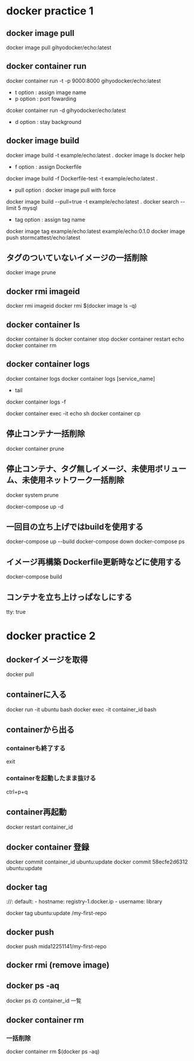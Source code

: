 # docker practice 1
## docker image pull
docker image pull gihyodocker/echo:latest

## docker container run 
docker container run -t -p 9000:8000 gihyodocker/echo:latest
- t option : assign image name
- p option : port fowarding

dcoker container run -d gihyodocker/echo:latest
- d option : stay background

## docker image build 
docker image build -t example/echo:latest .
docker image ls
docker help

- f option : assign Dockerfile

docker image build -f Dockerfile-test -t example/echo:latest .

- pull option : docker image pull with force

docker image build --pull=true -t example/echo:latest .
docker search --limit 5 mysql

- tag option : assign tag name

docker image tag example/echo:latest example/echo:0.1.0
docker image push stormcattest/echo:latest

## タグのついていないイメージの一括削除
docker image prune

## docker rmi imageid
docker rmi imageid
docker rmi $(docker image ls -q)

## docker container ls
docker container ls
docker container stop
docker container restart echo
docker container rm

## docker container logs
docker container logs
docker container logs [service_name]

- tail

docker container logs -f

docker container exec -it echo sh
docker container cp

## 停止コンテナ一括削除
docker container prune

## 停止コンテナ、タグ無しイメージ、未使用ボリューム、未使用ネットワーク一括削除
docker system prune

docker-compose up -d

## 一回目の立ち上げではbuildを使用する
docker-compose up --build
docker-compose down
docker-compose ps

## イメージ再構築 Dockerfile更新時などに使用する
docker-compose build

## コンテナを立ち上けっぱなしにする
tty: true

# docker practice 2
## dockerイメージを取得
docker pull 

## containerに入る
docker run -it ubuntu bash
docker exec -it container_id bash

## containerから出る
### containerも終了する
exit

### containerを起動したまま抜ける
ctrl+p+q

## container再起動
docker restart container_id

## docker container 登録
docker commit container_id ubuntu:update
docker commit 58ecfe2d6312 ubuntu:update

## docker tag
<hostname>:<port>/<username>/<repository>:<tag>
default:
    - hostname: registry-1.docker.ip
    - username: library

docker tag ubuntu:update <username>/my-first-repo

## docker push
docker push mida12251141/my-first-repo

## docker rmi (remove image)

## docker ps -aq
docker ps の container_id 一覧

## docker container rm
### 一括削除
docker container rm $(docker ps -aq)
